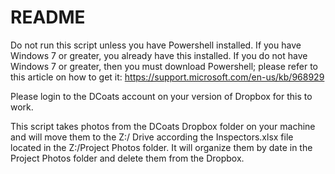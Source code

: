 README
=============
Do not run this script unless you have Powershell installed. If you have Windows 7 or greater, you already have this installed. If you do not have Windows 7 or greater, then you must download Powershell; please refer to this article on how to get it: https://support.microsoft.com/en-us/kb/968929

Please login to the DCoats account on your version of Dropbox for this to work.

This script takes photos from the DCoats Dropbox folder on your machine and will move them to the Z:/ Drive according the Inspectors.xlsx file located in the Z:/Project Photos folder. It will organize them by date in the Project Photos folder and delete them from the Dropbox.


